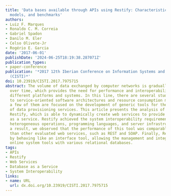```yaml
---
title: 'Data bases available through APIs using Restify: Characteristics, programming
  models, and benchmarks'
authors:
- Luiz F. Marques
- Ronaldo C. M. Correia
- Gabriel Spadon
- Danilo M. Eler
- Celso Olivete-Jr
- Rogério E. Garcia
date: '2017-06-01'
publishDate: '2024-06-25T18:19:38.287071Z'
publication_types:
- paper-conference
publication: '*2017 12th Iberian Conference on Information Systems and Technologies
  (CISTI)*'
doi: 10.23919/CISTI.2017.7975715
abstract: The volume of data exchanged by computer networks is gradually increasing
  over time, which provides the need for performance and interoperability between
  different platforms and systems. In this line, there are several studies dedicated
  to service-oriented software architectures and resource consumption models. However,
  a few of them are focused on the development of generic tools for the dynamic creation
  of data provisioning services. This article presents the analysis of a tool called
  Restify, which is able to dynamically create web services to provide an online database
  as a service. Restify achieved the system interoperability requirements regarding
  heterogeneous operations, programming languages, and server infrastructures. As
  a result, we observed that the performance of this tool was comparable, if not better,
  than other evaluated web services, such as REST and SOAP. Finally, Restify excels
  by behaving like an interface tool, allowing the management and integration of multiple
  online system tools with various relational databases.
tags:
- APIs
- Restify
- Web Services
- Database as a Service
- System Interoperability
links:
- name: URL
  url: dx.doi.org/10.23919/CISTI.2017.7975715
---
```

